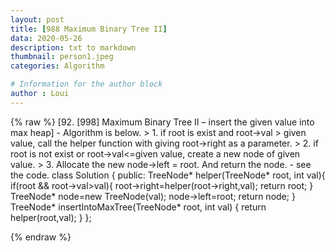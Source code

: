 ```yaml
---
layout: post
title: [988 Maximum Binary Tree II]
data: 2020-05-26
description: txt to markdown
thumbnail: person1.jpeg
categories: Algorithm

# Information for the author block
author : Loui
---
```


{% raw %}
	﻿[92. [998] Maximum Binary Tree II – insert the given value into max heap]
	- Algorithm is below.
	> 1. if root is exist and root->val > given value, call the helper function with giving root->right as a parameter.
	> 2. if root is not exist or root->val<=given value, create a new node of given value.
	> 3. Allocate the new node->left = root. And return the node.
	- see the code.
	class Solution {
	public:
	    TreeNode* helper(TreeNode* root, int val){
	        if(root && root->val>val){
	            root->right=helper(root->right,val);
	            return root;
	        }
	        TreeNode* node=new TreeNode(val);
	        node->left=root;
	        return node;
	    }
	    TreeNode* insertIntoMaxTree(TreeNode* root, int val) {
	        return helper(root,val);
	    }
	};
	
{% endraw %}
